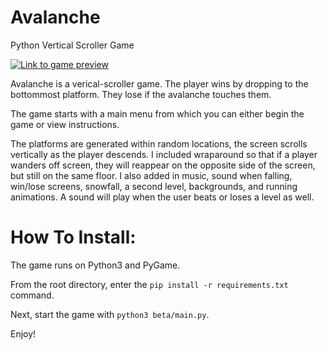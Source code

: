 # Avalanche
Python Vertical Scroller Game

[![Link to game preview](https://i3.ytimg.com/vi/Ar4_TdX9RCc/maxresdefault.jpg)](https://youtu.be/Ar4_TdX9RCc)


Avalanche is a verical-scroller game. The player wins by dropping to the
bottommost platform. They lose if the avalanche touches them.

The game starts with a main menu from which you can either begin the
game or view instructions.

The platforms are generated within random locations, the screen scrolls
vertically as the player descends. I included wraparound so that if a
player wanders off screen, they will reappear on the opposite side of
the screen, but still on the same floor. I also added in music,
sound when falling, win/lose screens, snowfall, a second level,
backgrounds, and running animations. A sound will play when the
user beats or loses a level as well.


# How To Install:

The game runs on Python3 and PyGame.

From the root directory, enter the `pip install -r requirements.txt` command.

Next, start the game with `python3 beta/main.py`.

Enjoy!